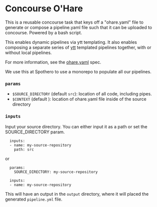 # Concourse O'Hare

This is a reusable concourse task that keys off a "ohare.yaml" file to generate or compose
a pipeline.yaml file such that it can be uploaded to concourse. Powered by a bash script.

This enables dynamic pipelines via ytt templating. It also enables composing a separate
series of [ytt](https://get-ytt.io) templated pipelines together, with or without local pipelines.

For more information, see the [ohare.yaml](ohare.md) spec.

We use this at Spothero to use a monorepo to populate all our pipelines.

### `params`

  * `$SOURCE_DIRECTORY` (default `src`): location of all code, including pipes.
  * `$CONTEXT` (default <unset>): location of ohare.yaml file inside of the source directory

### `inputs`

Input your source directory. You can either input it as a path or set the SOURCE_DIRECTORY param.

```
  inputs:
  - name: my-source-repository
    path: src
```
or
```
  params:
    SOURCE_DIRECTORY: my-source-repository

  inputs:
  - name: my-source-repository
```

This will have an output in the `output` directory, where it will placed the generated `pipeline.yml` file.
